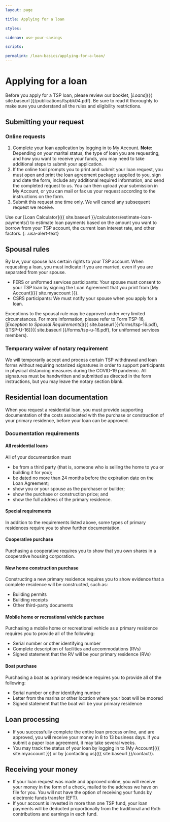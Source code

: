 ```yaml
---
layout: page

title: Applying for a loan

styles:

sidenav: use-your-savings

scripts:

permalink: /loan-basics/applying-for-a-loan/
---
```


# Applying for a loan
Before you apply for a TSP loan, please review our booklet, [_Loans_]({{ site.baseurl }}/publications/tspbk04.pdf). Be sure to read it thoroughly to make sure you understand all the rules and eligibility restrictions.

## Submitting your request
### Online requests
1. Complete your loan application by logging in to My Account. **Note:** Depending on your marital status,
the type of loan you are requesting, and how you want to receive your funds, you may need to take
additional steps to submit your application.
2. If the online tool prompts you to print and submit your loan request, you must open and print the loan
agreement package supplied to you, sign and date the form, include any additional required
information, and send the completed request to us. You can then upload your submission in My
Account, or you can mail or fax us your request according to the instructions on the form.
3. Submit this request one time only. We will cancel any subsequent request we receive.

<div class="usa-alert usa-alert-info">
<div class="usa-alert-body" markdown="1">
Use our [Loan Calculator]({{ site.baseurl }}/calculators/estimate-loan-payments/) to estimate loan payments based on the amount you want to borrow from your TSP account, the current loan interest rate, and other factors.
{: .usa-alert-text}
</div>
</div>

## Spousal rules
By law, your spouse has certain rights to your TSP account. When requesting a loan, you must indicate if you are married, even if you are separated from your spouse.
+ FERS or uniformed services participants: Your spouse must consent to your TSP loan by signing the Loan Agreement that you print from [My Account]({{ site.myaccount }}).
+ CSRS participants: We must notify your spouse when you apply for a loan.

Exceptions to the spousal rule may be approved under very limited circumstances. For more information, please refer to Form TSP-16, [*Exception to Spousal Requirements*]({{ site.baseurl }}/forms/tsp-16.pdf),  ([TSP-U-16]({{ site.baseurl }}/forms/tsp-u-16.pdf), for uniformed services members).

<div class="usa-alert  usa-alert-info">
  <div class="usa-alert-body">
    <h3 class="usa-alert-heading">
      Temporary waiver of notary requirement
    </h3>
    <p class="usa-alert-text">
      We will temporarily accept and process certain TSP withdrawal and loan forms without requiring notarized signatures in order to support participants in physical distancing measures during the COVID-19 pandemic. All signatures must be handwritten and submitted as directed in the form instructions, but you may leave the notary section blank.
    </p>
  </div>
</div>


## Residential loan documentation
When you request a residential loan, you must provide supporting documentation of the costs associated with the purchase or construction of your primary residence, before your loan can be approved.

### Documentation requirements
#### All residential loans

All of your documentation must
+ be from a third party (that is, someone who is selling the home to you or building it for you);
+ be dated no more than 24 months before the expiration date on the Loan Agreement;
+ show you or your spouse as the purchaser or builder;
+ show the purchase or construction price; and
+ show the full address of the primary residence.
#### Special requirements
In addition to the requirements listed above, some types of primary residences require you to show further documentation.
#### Cooperative purchase
Purchasing a cooperative requires you to show that you own shares in a cooperative housing corporation.
#### New home construction purchase
Constructing a new primary residence requires you to show evidence that a complete residence will be constructed, such as:
+ Building permits
+ Building receipts
+ Other third-party documents
#### Mobile home or recreational vehicle purchase
Purchasing a mobile home or recreational vehicle as a primary residence requires you to provide all of the following:
+ Serial number or other identifying number
+ Complete description of facilities and accommodations (RVs)
+ Signed statement that the RV will be your primary residence (RVs)
#### Boat purchase
Purchasing a boat as a primary residence requires you to provide all of the following:
+ Serial number or other identifying number
+ Letter from the marina or other location where your boat will be moored
+ Signed statement that the boat will be your primary residence
## Loan processing
+ If you successfully complete the entire loan process online, and are approved, you will receive your money in 8 to 13 business days. If you submit a paper loan agreement, it may take several weeks.
+ You may track the status of your loan by logging in to [My Account]({{ site.myaccount }}) or by [contacting us]({{ site.baseurl }}/contact/).
## Receiving your money

+ If your loan request was made and approved online, you will receive your money in the form of a check, mailed to the address we have on file for you. You will not have the option of receiving your funds by electronic funds transfer (EFT).
+ If your account is invested in more than one TSP fund, your loan payments will be deducted proportionally from the traditional and Roth contributions and earnings in each fund.
